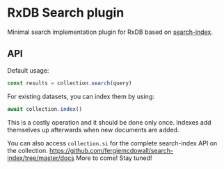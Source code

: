 # RxDB Search plugin

Minimal search implementation plugin for RxDB based on [search-index](https://github.com/fergiemcdowall/search-index).

## API

Default usage:

```js
const results = collection.search(query)
```

For existing datasets, you can index them by using:

```js
await collection.index()
```

This is a costly operation and it should be done only once. Indexes add themselves up afterwards when new documents are added.

You can also access `collection.si` for the complete search-index API on the collection.
https://github.com/fergiemcdowall/search-index/tree/master/docs
More to come! Stay tuned!
